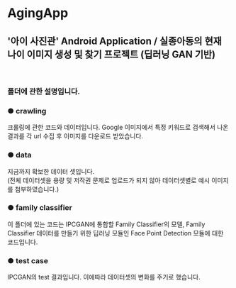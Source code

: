 # AgingApp
<h2> '아이 사진관' Android Application  / 실종아동의 현재 나이 이미지 생성 및 찾기 프로젝트 (딥러닝 GAN 기반) </h2>
<BR>
  <h3>폴더에 관한 설명입니다.</h3>

  
### ● crawling
크롤링에 관한 코드와 데이터입니다.
Google 이미지에서 특정 키워드로 검색해서 나온 결과를 각 url 수집 후 이미지를 다운로드 받았습니다. 

### ● data
지금까지 확보한 데이터 셋입니다.  
(전체 데이터셋을 용량 및 저작권 문제로 업로드가 되지 않아 데이터셋별로 예시 이미지를 첨부하였습니다.)

### ● family classifier
이 폴더에 있는 코드는 IPCGAN에 통합할 Family Classifier의 모델, Family Classifier 데이터를 만들기 위한 딥러닝 모듈인 Face Point Detection 모듈에 대한 코드입니다.

### ● test case
IPCGAN의 test 결과입니다. 이에따라 데이터셋의 변화를 주기로 했습니다.
